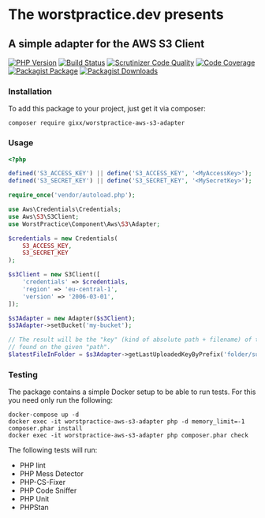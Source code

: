 # The worstpractice.dev presents

## A simple adapter for the AWS S3 Client

[![PHP Version](https://img.shields.io/badge/PHP-8.0-blue)](https://www.php.net/ChangeLog-8.php#8.0.3)
[![Build Status](https://scrutinizer-ci.com/g/Gixx/worstpractice-aws-s3-adapter/badges/build.png?b=main)](https://scrutinizer-ci.com/g/Gixx/worstpractice-aws-s3-adapter/build-status/main)
[![Scrutinizer Code Quality](https://scrutinizer-ci.com/g/Gixx/worstpractice-aws-s3-adapter/badges/quality-score.png?b=main)](https://scrutinizer-ci.com/g/Gixx/worstpractice-aws-s3-adapter/?branch=main)
[![Code Coverage](https://scrutinizer-ci.com/g/Gixx/worstpractice-aws-s3-adapter/badges/coverage.png?b=main)](https://scrutinizer-ci.com/g/Gixx/worstpractice-aws-s3-adapter/?branch=main)
[![Packagist Package](https://flat.badgen.net/packagist/name/gixx/worstpractice-aws-s3-adapter)](https://packagist.org/packages/gixx/worstpractice-aws-s3-adapter)
[![Packagist Downloads](https://flat.badgen.net/packagist/dt/gixx/worstpractice-aws-s3-adapter)](https://packagist.org/packages/gixx/worstpractice-aws-s3-adapter)

### Installation

To add this package to your project, just get it via composer:

```
composer require gixx/worstpractice-aws-s3-adapter
```

### Usage

```php
<?php

defined('S3_ACCESS_KEY') || define('S3_ACCESS_KEY', '<MyAccessKey>');
defined('S3_SECRET_KEY') || define('S3_SECRET_KEY', '<MySecretKey>');

require_once('vendor/autoload.php');

use Aws\Credentials\Credentials;
use Aws\S3\S3Client;
use WorstPractice\Component\Aws\S3\Adapter;

$credentials = new Credentials(
    S3_ACCESS_KEY,
    S3_SECRET_KEY
);

$s3Client = new S3Client([
    'credentials' => $credentials,
    'region' => 'eu-central-1',
    'version' => '2006-03-01',
]);

$s3Adapter = new Adapter($s3Client);
$s3Adapter->setBucket('my-bucket');

// The result will be the "key" (kind of absolute path + filename) of the file in the S3 bucket or NULL when no file
// found on the given "path".
$latestFileInFolder = $s3Adapter->getLastUploadedKeyByPrefix('folder/subfolder');

```

### Testing

The package contains a simple Docker setup to be able to run tests. For this you need only run the following:
```
docker-compose up -d
docker exec -it worstpractice-aws-s3-adapter php -d memory_limit=-1 composer.phar install
docker exec -it worstpractice-aws-s3-adapter php composer.phar check
```

The following tests will run:
* PHP lint
* PHP Mess Detector
* PHP-CS-Fixer
* PHP Code Sniffer
* PHP Unit
* PHPStan
